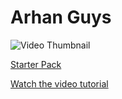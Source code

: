 # Arhan Guys

![Video Thumbnail](http://img.youtube.com/vi/_yx2fh8KEak/maxresdefault.jpg?w)

[Starter Pack](github.com/wass08/wawa-guys-starter)

[Watch the video tutorial](https://youtu.be/_yx2fh8KEak)
